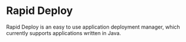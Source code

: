# Rapid Deploy
Rapid Deploy is an easy to use application deployment manager, which currently supports applications written in Java.


